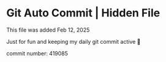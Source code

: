 # Git Auto Commit | Hidden File

This file was added Feb 12, 2025

Just for fun and keeping my daily git commit active 🤪

commit number: 419085
